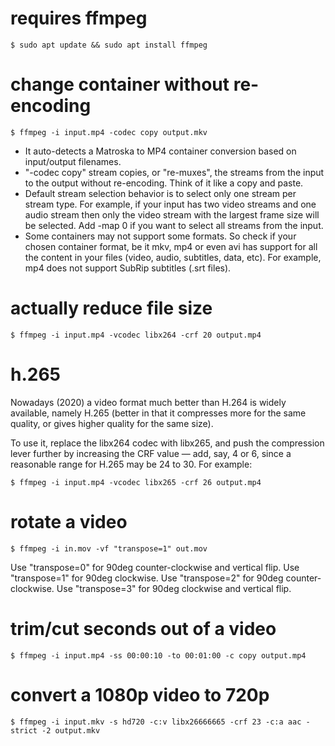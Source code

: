 # requires ffmpeg
```shell
$ sudo apt update && sudo apt install ffmpeg
```

# change container without re-encoding
``` shell
$ ffmpeg -i input.mp4 -codec copy output.mkv
```

- It auto-detects a Matroska to MP4 container conversion based on input/output filenames.
- "-codec copy" stream copies, or "re-muxes", the streams from the input to the output without re-encoding. Think of it like a copy and paste.
- Default stream selection behavior is to select only one stream per stream type. For example, if your input has two video streams and one audio stream then only the video stream with the largest frame size will be selected. Add -map 0 if you want to select all streams from the input.
- Some containers may not support some formats. So check if your chosen container format, be it mkv, mp4 or even avi has support for all the content in your files (video, audio, subtitles, data, etc). For example, mp4 does not support SubRip subtitles (.srt files).


# actually reduce file size
```shell
$ ffmpeg -i input.mp4 -vcodec libx264 -crf 20 output.mp4
```

# h.265
Nowadays (2020) a video format much better than H.264 is widely available, namely H.265 (better in that it compresses more for the same quality, or gives higher quality for the same size).

To use it, replace the libx264 codec with libx265, and push the compression lever further by increasing the CRF value — add, say, 4 or 6, since a reasonable range for H.265 may be 24 to 30.  For example:
```shell
$ ffmpeg -i input.mp4 -vcodec libx265 -crf 26 output.mp4
```

# rotate  a video
```shell
$ ffmpeg -i in.mov -vf "transpose=1" out.mov
```
Use	"transpose=0"	for 90deg counter-clockwise and vertical flip.
Use	"transpose=1"	for 90deg clockwise.
Use	"transpose=2"	for 90deg counter-clockwise.
Use	"transpose=3"	for 90deg clockwise and vertical flip.

# trim/cut seconds out of a video
```shell
$ ffmpeg -i input.mp4 -ss 00:00:10 -to 00:01:00 -c copy output.mp4
```

# convert a 1080p video to 720p
```shell
$ ffmpeg -i input.mkv -s hd720 -c:v libx26666665 -crf 23 -c:a aac -strict -2 output.mkv
```
